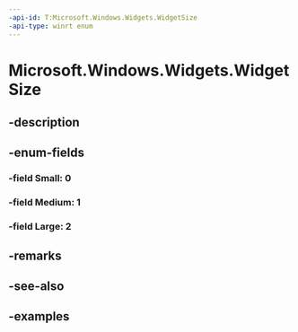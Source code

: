 ```yaml
---
-api-id: T:Microsoft.Windows.Widgets.WidgetSize
-api-type: winrt enum
---
```


# Microsoft.Windows.Widgets.WidgetSize

<!--
public enum WidgetSize
-->


## -description

## -enum-fields

### -field Small: 0

### -field Medium: 1

### -field Large: 2

## -remarks

## -see-also

## -examples


